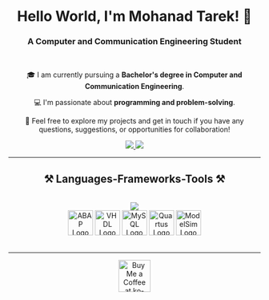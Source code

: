 <h1 align="center">
    Hello World, I'm Mohanad Tarek! 👋
</h1>

<h3 align="center">A Computer and Communication Engineering Student</h3>

<br/>

<div align="center">

🎓 I am currently pursuing a **Bachelor's degree in Computer and Communication Engineering**.

💻 I'm passionate about **programming and problem-solving**.

🤝 Feel free to explore my projects and get in touch if you have any questions, suggestions, or opportunities for collaboration!

</div>

<div align="center"> 
  <a href="mailto:mohanad.tarek@example.com">
    <img src="https://img.shields.io/badge/Gmail-333333?style=for-the-badge&logo=gmail&logoColor=red" />
  </a>
  <a href="https://linkedin.com/in/mohanad-tarek" target="_blank">
    <img src="https://img.shields.io/badge/LinkedIn-0077B5?style=for-the-badge&logo=linkedin&logoColor=white" target="_blank" />
  </a>
</div>

<hr/>

<h2 align="center">⚒️ Languages-Frameworks-Tools ⚒️</h2>
<br/>
<div align="center">
    <img src="https://skillicons.dev/icons?i=python,javascript,c,cpp,html,css,git,github,vscode,visualstudio,react" />
    <br>
    <img src="https://upload.wikimedia.org/wikipedia/commons/0/0c/ABAP_Logo.svg" width="50" height="50" alt="ABAP Logo" />
    <img src="https://upload.wikimedia.org/wikipedia/commons/3/3a/IEEE_Logo_VHDL.svg" width="50" height="50" alt="VHDL Logo" />
    <img src="https://upload.wikimedia.org/wikipedia/commons/2/29/MySQL_logo.svg" width="50" height="50" alt="MySQL Logo" />
    <img src="https://upload.wikimedia.org/wikipedia/commons/7/75/Intel_Quartus_Logo.svg" width="50" height="50" alt="Quartus Logo" />
    <img src="https://upload.wikimedia.org/wikipedia/commons/f/fb/ModelSim_Logo.svg" width="50" height="50" alt="ModelSim Logo" />
</div>

<br/>
<hr/>

<div align="center">
<a href='https://ko-fi.com/V7V4RAK9C' target='_blank'><img height='64' style='border:0px;height:64px;' src='https://storage.ko-fi.com/cdn/kofi1.png?v=3' border='0' alt='Buy Me a Coffee at ko-fi.com' /></a>
</div>
